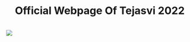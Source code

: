 # <div align="center"> Official Webpage Of Tejasvi 2022 </div>

<br>
<img src="assets/downloads(1).jpg">
